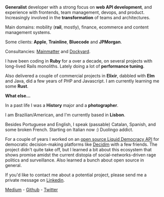 **Generalist** developer with a strong focus on **web API development**, and experience with frontends, team management, devops, and product. Increasingly involved in the **transformation** of teams and architectures. 

Main domains: mobility (**rail**, mostly), finance, ecommerce and content management systems.

Some clients: **Apple**, **Trainline**, **Bluecode** and **JPMorgan**.

Consultancies: [Mainmatter](https://mainmatter.com/) and [Dockyard](https://dockyard.com/).

I have been coding in **Ruby** for a over a decade, on several projects with long-lived Rails monoliths. Lately doing a lot of **performance tuning**.

Also delivered a couple of commercial projects in **Elixir**, dabbled with **Elm** and Java, did a few years of PHP and Javascript. I am currently learning me some **Rust**.

**What else...**

In a past life I was a **History** major and a **photographer**.

I am Brazilian/American, and I'm currently based in **Lisbon**.

Besides Portuguese and English, I speak (passable) Catalan, Spanish, and some broken French. Starting on Italian now :) Duolingo addict.

For a couple of years I worked on an [open source Liquid Democracy API](https://github.com/liquidvotingio/api) for democratic decision-making platforms like [Decidim](https://decidim.org/) with a few friends. The project didn't quite take off, but I learned a bit about this ecosystem that shows promise amidst the current distopia of social-networks-driven rage politics and surveillance. Also learned a bunch about open source in general.

If you'd like to contact me about a potential project, please send me a private message on [Linkedin](https://www.linkedin.com/in/oliverbarnes/).

[Medium](https://medium.com/@oliver_azevedo_barnes) - [Github](https://github.com/oliverbarnes) - [Twitter](https://twitter.com/oliverbarnes)
